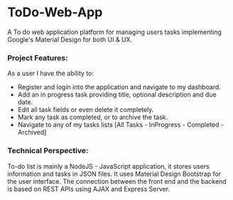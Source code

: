 # ToDo-Web-App
A To do web application platform for managing users tasks implementing Google's Material Design for both UI &amp; UX.

### Project Features: 
As a user I have the ability to: 
+ Register and login into the application and navigate to my dashboard.
+ Add an in progress task providing title, optional description and due date.
+ Edit all task fields or even delete it completely.
+ Mark any task as completed, or to archive the task.
+ Navigate to any of my tasks lists [All Tasks - InProgress - Completed - Archived]

### Technical Perspective:
To-do list is mainly a NodeJS - JavaScript application, it stores users information and tasks in JSON files. It uses Material Design Bootstrap for the user interface. The connection between the front end and the backend is based on REST APIs using AJAX and Express Server.


